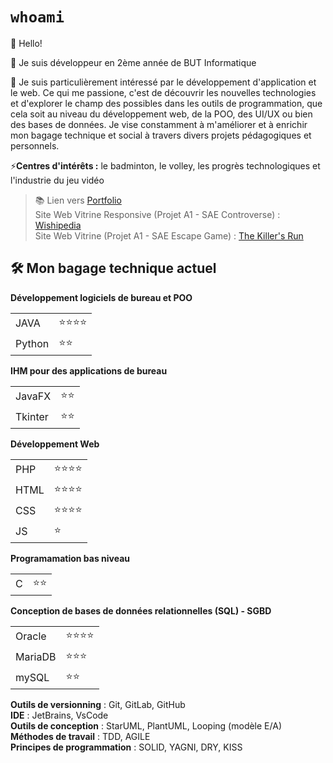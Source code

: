 # `whoami`

👋 Hello! 

🌱 Je suis développeur en 2ème année de BUT Informatique 

👀 Je suis particulièrement intéressé par le développement d'application et le web. Ce qui me passione, c'est de découvrir les nouvelles technologies et d'explorer le champ des possibles dans les outils de programmation, que cela soit au niveau du développement web, de la POO, des UI/UX ou bien des bases de données. 
Je vise constamment à m'améliorer et à enrichir mon bagage technique et social à travers divers projets pédagogiques et personnels.

⚡**Centres d'intérêts :** le badminton, le volley, les progrès technologiques et l'industrie du jeu vidéo

[//]: <📚 Lien vers [Portfolio](https://drive.google.com/file/d/1GpdIj7cbl76dj89CXiboE32VJEvpYn-v/view)>

>📚 Lien vers [Portfolio](https://webinfo.iutmontp.univ-montp2.fr/~renaudj/JRportfolio/web/router.php?action=afficherHero&controleur=base)   
>Site Web Vitrine Responsive (Projet A1 - SAE Controverse) : [Wishipedia](https://webinfo.iutmontp.univ-montp2.fr/~renaudj/SiteWebControverseSombre/)  
>Site Web Vitrine (Projet A1 - SAE Escape Game) : [The Killer's Run](https://webinfo.iutmontp.univ-montp2.fr/~renaudj/SiteWebEscapeGame/Page/TheKillersRun.html) 


## 🛠️ Mon bagage technique actuel 

**Développement logiciels de bureau et POO**

|||   
|--------|-----------------|
| JAVA   | ⭐⭐⭐⭐      |
| Python | ⭐⭐           |      


**IHM pour des applications de bureau**

|||   
|---------|-----------------|
| JavaFX  | ⭐⭐           |
| Tkinter | ⭐⭐           |  


**Développement Web**

|||   
|---------|-----------------|
| PHP   | ⭐⭐⭐⭐        |
| HTML  | ⭐⭐⭐⭐        |  
| CSS   | ⭐⭐⭐⭐        |  
| JS    | ⭐               |  


**Programamation bas niveau**

|||   
|---------|-----------------|
| C       | ⭐⭐           |


**Conception de bases de données relationnelles (SQL) - SGBD** 

|||   
|---------|-----------------|
| Oracle  | ⭐⭐⭐⭐      |
| MariaDB | ⭐⭐⭐        |  
| mySQL   | ⭐⭐           |  
 

**Outils de versionning** : Git, GitLab, GitHub  
**IDE** : JetBrains, VsCode  
**Outils de conception** : StarUML, PlantUML, Looping (modèle E/A)   
**Méthodes de travail** : TDD, AGILE  
**Principes de programmation** : SOLID, YAGNI, DRY, KISS
